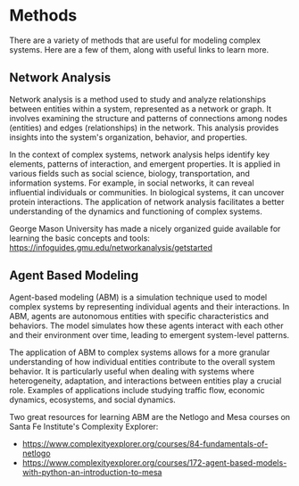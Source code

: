 # Methods

There are a variety of methods that are useful for modeling complex systems. Here are a few of them, along with useful links to learn more.

## Network Analysis

Network analysis is a method used to study and analyze relationships between entities within a system, represented as a network or graph. It involves examining the structure and patterns of connections among nodes (entities) and edges (relationships) in the network. This analysis provides insights into the system's organization, behavior, and properties.

In the context of complex systems, network analysis helps identify key elements, patterns of interaction, and emergent properties. It is applied in various fields such as social science, biology, transportation, and information systems. For example, in social networks, it can reveal influential individuals or communities. In biological systems, it can uncover protein interactions. The application of network analysis facilitates a better understanding of the dynamics and functioning of complex systems.

George Mason University has made a nicely organized guide available for learning the basic concepts and tools: https://infoguides.gmu.edu/networkanalysis/getstarted

## Agent Based Modeling

Agent-based modeling (ABM) is a simulation technique used to model complex systems by representing individual agents and their interactions. In ABM, agents are autonomous entities with specific characteristics and behaviors. The model simulates how these agents interact with each other and their environment over time, leading to emergent system-level patterns.

The application of ABM to complex systems allows for a more granular understanding of how individual entities contribute to the overall system behavior. It is particularly useful when dealing with systems where heterogeneity, adaptation, and interactions between entities play a crucial role. Examples of applications include studying traffic flow, economic dynamics, ecosystems, and social dynamics.

Two great resources for learning ABM are the Netlogo and Mesa courses on Santa Fe Institute's Complexity Explorer:

- https://www.complexityexplorer.org/courses/84-fundamentals-of-netlogo
- https://www.complexityexplorer.org/courses/172-agent-based-models-with-python-an-introduction-to-mesa